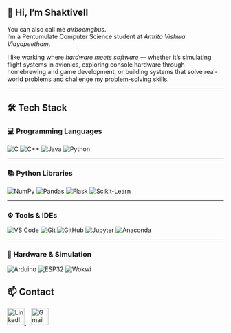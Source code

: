 ## 👋 Hi, I’m Shaktivell

You can also call me *airboeingbus*.  
I’m a Pentumulate Computer Science student at *Amrita Vishwa Vidyapeetham*.

I like working where *hardware meets software* — whether it’s simulating flight systems in avionics, exploring console hardware through homebrewing and game development, or building systems that solve real-world problems and challenge my problem-solving skills.

---
## 🛠️ Tech Stack

### 💻 Programming Languages
![C](https://img.shields.io/badge/C-00599C?style=flat-square&logo=c&logoColor=white)
![C++](https://img.shields.io/badge/C++-00599C?style=flat-square&logo=c%2B%2B&logoColor=white)
![Java](https://img.shields.io/badge/Java-ED8B00?style=flat-square&logo=java&logoColor=white)
![Python](https://img.shields.io/badge/Python-3776AB?style=flat-square&logo=python&logoColor=white)

---

### 📚 Python Libraries
![NumPy](https://img.shields.io/badge/NumPy-013243?style=flat-square&logo=numpy&logoColor=white)
![Pandas](https://img.shields.io/badge/Pandas-150458?style=flat-square&logo=pandas&logoColor=white)
![Flask](https://img.shields.io/badge/Flask-000000?style=flat-square&logo=flask&logoColor=white)
![Scikit-Learn](https://img.shields.io/badge/scikit--learn-F7931E?style=flat-square&logo=scikit-learn&logoColor=white)

---

### ⚙️ Tools & IDEs
![VS Code](https://img.shields.io/badge/VS%20Code-007ACC?style=flat-square&logo=visual-studio-code&logoColor=white)
![Git](https://img.shields.io/badge/Git-F05032?style=flat-square&logo=git&logoColor=white)
![GitHub](https://img.shields.io/badge/GitHub-181717?style=flat-square&logo=github&logoColor=white)
![Jupyter](https://img.shields.io/badge/Jupyter-F37626?style=flat-square&logo=jupyter&logoColor=white)
![Anaconda](https://img.shields.io/badge/Anaconda-42B029?style=flat-square&logo=anaconda&logoColor=white)

---

### 🧩 Hardware & Simulation
![Arduino](https://img.shields.io/badge/Arduino-00979D?style=flat-square&logo=arduino&logoColor=white)
![ESP32](https://img.shields.io/badge/ESP32-000000?style=flat-square&logo=esphome&logoColor=white)
![Wokwi](https://img.shields.io/badge/Wokwi%20Simulator-602080?style=flat-square&logo=raspberrypi&logoColor=white)

## 📫 Contact

<a href="https://www.linkedin.com/in/shaktivell" target="_blank">
  <img src="https://img.icons8.com/?size=100&id=13930&format=png&color=000000" alt="LinkedIn" width="40" height="40" />
</a>
&nbsp;&nbsp;
<a href="mailto:spshaktivellsunder@gmail.com" target="_blank">
  <img src="https://img.icons8.com/?size=100&id=P7UIlhbpWzZm&format=png&color=000000" alt="Gmail" width="40" height="40" />
</a>
